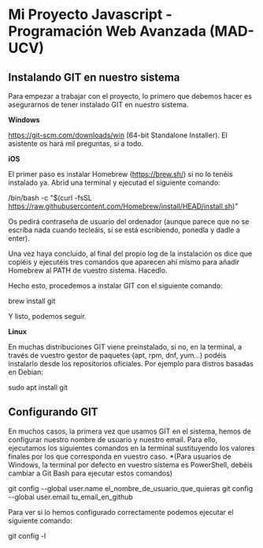 # Mi Proyecto Javascript - Programación Web Avanzada (MAD-UCV)

## Instalando GIT en nuestro sistema

Para empezar a trabajar con el proyecto, lo primero que debemos hacer es asegurarnos de tener instalado GIT en nuestro sistema.

**Windows**

https://git-scm.com/downloads/win (64-bit Standalone Installer). El asistente os hará mil preguntas, sí a todo.

**iOS**

El primer paso es instalar Homebrew (https://brew.sh/) si no lo tenéis instalado ya.  Abrid una terminal y ejecutad el siguiente comando:

/bin/bash -c "$(curl -fsSL https://raw.githubusercontent.com/Homebrew/install/HEAD/install.sh)"

Os pedirá contraseña de usuario del ordenador (aunque parece que no se escriba nada cuando tecleáis, sí se está escribiendo, ponedla y dadle a enter).

Una vez haya concluido, al final del propio log de la instalación os dice que copiéis y ejecutéis tres comandos que aparecen ahí mismo para añadir Homebrew al PATH de vuestro sistema. Hacedlo.

Hecho esto, procedemos a instalar GIT con el siguiente comando: 

brew install git

Y listo, podemos seguir.

**Linux**

En muchas distribuciones GIT viene preinstalado, si no, en la terminal, a través de vuestro gestor de paquetes (apt, rpm, dnf, yum...) podéis instalarlo desde los repositorios oficiales. Por ejemplo para distros basadas en Debian:

sudo apt install git

## Configurando GIT

En muchos casos, la primera vez que usamos GIT en el sistema, hemos de configurar nuestro nombre de usuario y nuestro email. Para ello, ejecutamos los siguientes comandos en la terminal sustituyendo los valores finales por los que corresponda en vuestro caso. *(Para usuarios de Windows, la terminal por defecto en vuestro sistema es PowerShell, debéis cambiar a Git Bash para ejecutar estos comandos)

git config --global user.name el_nombre_de_usuario_que_quieras
git config --global user.email tu_email_en_github

Para ver si lo hemos configurado correctamente podemos ejecutar el siguiente comando:

git config -l
